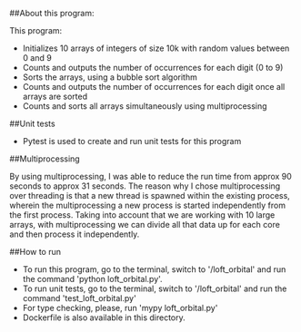 ##About this program:

This program:
* Initializes 10 arrays of integers of size 10k with random values between 0 and 9
* Counts and outputs the number of occurrences for each digit (0 to 9)
* Sorts the arrays, using a bubble sort algorithm
* Counts and outputs the number of occurrences for each digit once all arrays are sorted
* Counts and sorts all arrays simultaneously using multiprocessing

##Unit tests
* Pytest is used to create and run unit tests for this program

##Multiprocessing 

By using multiprocessing, I was able to reduce the run time from approx 90 seconds to approx 31 seconds. 
The reason why I chose multiprocessing over threading is that a new thread is spawned within the existing process, wherein the multiprocessing a new process is started independently from the first process. Taking into account that we are working with 10 large arrays, with multiprocessing we can divide all that data up for each core and then process it independently.

##How to run

* To run this program, go to the terminal, switch to '/loft_orbital' and run the command 'python loft_orbital.py'.
* To run unit tests, go to the terminal, switch to '/loft_orbital' and run the command 'test_loft_orbital.py'
* For type checking, please, run 'mypy loft_orbital.py'
* Dockerfile is also available in this directory.